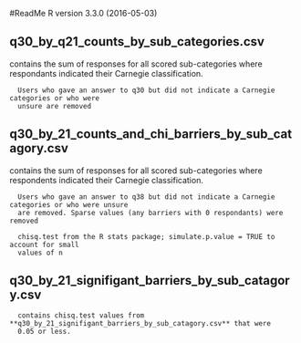 #ReadMe
R version 3.3.0 (2016-05-03)

## q30_by_q21_counts_by_sub_categories.csv 
 contains the sum of responses 
      for all scored sub-categories where respondants indicated their Carnegie classification.
 
      Users who gave an answer to q30 but did not indicate a Carnegie categories or who were 
      unsure are removed

## q30_by_21_counts_and_chi_barriers_by_sub_catagory.csv 
 contains the sum of responses 
      for all scored sub-categories where respondents indicated their Carnegie classification. 
 
      Users who gave an answer to q38 but did not indicate a Carnegie categories or who were unsure 
      are removed. Sparse values (any barriers with 0 respondants) were removed 
 
      chisq.test from the R stats package; simulate.p.value = TRUE to account for small
      values of n

## q30_by_21_signifigant_barriers_by_sub_catagory.csv
 
      contains chisq.test values from **q30_by_21_signifigant_barriers_by_sub_catagory.csv** that were 
      0.05 or less.
